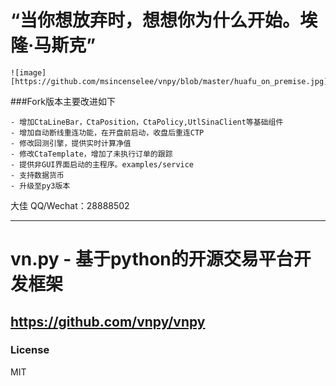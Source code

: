 # “当你想放弃时，想想你为什么开始。埃隆·马斯克”

    ![image][https://github.com/msincenselee/vnpy/blob/master/huafu_on_premise.jpg]

###Fork版本主要改进如下

    - 增加CtaLineBar，CtaPosition，CtaPolicy,UtlSinaClient等基础组件
    - 增加自动断线重连功能，在开盘前启动，收盘后重连CTP
    - 修改回测引擎，提供实时计算净值
    - 修改CtaTemplate，增加了未执行订单的跟踪
    - 提供非GUI界面启动的主程序。examples/service
    - 支持数据货币
    - 升级至py3版本
    
    


大佳
QQ/Wechat：28888502


--------------------------------------------------------------------------------------------
# vn.py - 基于python的开源交易平台开发框架
https://github.com/vnpy/vnpy
--------------------------------------------------------------------------------------------
### License
MIT

